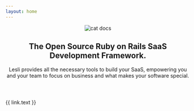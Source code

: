 ```yaml
---
layout: home
---
```


<script setup>
    import LesliComponentDescription from "./.vitepress/theme/components/LesliComponentDescription.vue"
    import LesliComponentCoreFeatures from "./.vitepress/theme/components/LesliComponentCoreFeatures.vue"
    import LesliComponentEngines from "./.vitepress/theme/components/LesliComponentEngines.vue"

    const links = [{
        href: "/docs/about/",
        icon: "ri-heart-line",
        text: "About"
    }, {
        href: "/docs/lesli/5x/getting-started/",
        icon: "ri-send-plane-line",
        text: "Getting started"
    }, {
        href: "/docs/lesli/5x/contributing/",
        icon: "ri-git-pull-request-line",
        text: "Contributing"
    }, {
        href: "/docs/lesli/5x/database/",
        icon: "ri-database-line",
        text: "Database"
    }, {
        href: "/docs/lesli/5x/ruby-on-rails/",
        icon: "ri-server-line",
        text: "Ruby on Rails"
    }, {
        href: "/docs/lesli/5x/theming/",
        icon: "ri-window-line",
        text: "Frontend"
    }, {
        href: "/docs/lesli/5x/theming/",
        icon: "ri-palette-line",
        text: "Theming"
    }, {
        href: "/docs/lesli/5x/security/",
        icon: "ri-shield-line",
        text: "Security"
    }, {
        href: "/docs/lesli/5x/generators/",
        icon: "ri-code-line",
        text: "Generators"
    }, {
        href: "/docs/lesli/5x/testing/",
        icon: "ri-bug-line",
        text: "Testing"
    }, {
        href: "/docs/lesli/5x/engines/",
        icon: "ri-shapes-line",
        text: "Engines"
    }, {
        href: "/docs/lesli/5x/deployment/",
        icon: "ri-flashlight-line",
        text: "Deployment"
    }, {
        href: "/docs/lesli-vue/1x/",
        icon: "ri-vuejs-line",
        text: "Lesli Vue"
    }, {
        href: "/docs/lesli-js/1x/",
        icon: "ri-javascript-line",
        text: "Lesli JS"
    }, {
        href: "/docs/lesli-css/1x/",
        icon: "ri-css3-line",
        text: "Lesli CSS"
    }, {
        href: "/docs/lesli-mails/1x/",
        icon: "ri-mail-open-line",
        text: "Lesli Mails"
    }]
</script>

<header class="hero is-medium lesli-page-header">
    <section class="hero-body">
        <div class="container">
            <img class="m-auto" alt="cat docs" src="/images/cats/docs.svg" />
            <h1 class="title">
                The Open Source Ruby on Rails <span class="lesli-title-colored">SaaS Development Framework.</span>
            </h1>
            <p class="description">
                Lesli provides all the necessary tools to build your SaaS, empowering you and your team to focus on business and what makes your software special. 
            </p>
        </div>
    </section>
</header>

<section class="container lesli-page-content-boxes">
    <div class="columns">
        <div class="column" v-for="link in links">
            <a :href="link.href">
                <i :class="link.icon"></i>
                {{ link.text }}
            </a>
        </div>
    </div>
</section>

<!-- <LesliComponentEngines /> -->

<style lang="scss">
    @import "./.vitepress/theme/stylesheets/pages/index.scss";
</style>
